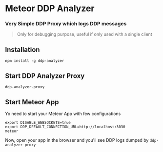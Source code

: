 # Meteor DDP Analyzer

### Very Simple DDP Proxy which logs DDP messages

> Only for debugging purpose, useful if only used with a single client

## Installation

    npm install -g ddp-analyzer

## Start DDP Analyzer Proxy
    
    ddp-analyzer-proxy

## Start Meteor App

Yo need to start your Meteor App with few configurations

    export DISABLE_WEBSOCKETS=true
    export DDP_DEFAULT_CONNECTION_URL=http://localhost:3030
    meteor

Now, open your app in the browser and you'll see DDP logs dumped by `ddp-analyzer-proxy`
